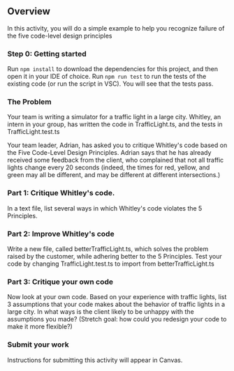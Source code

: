 ## Overview
In this activity, you will do a simple example to help you recognize failure of the five code-level design principles 

### Step 0: Getting started
Run `npm install` to download the dependencies for this project, and then open it in your IDE of choice. 
Run `npm run test` to run the tests of the existing code (or run the script in VSC).  You will see that the tests pass.

### The Problem

Your team is writing a simulator for a traffic light in a large city.  Whitley, an intern in your group, has written the code in TrafficLight.ts, and the tests in TrafficLight.test.ts

Your team leader, Adrian, has asked you to critique Whitley's code based on the Five Code-Level Design Principles.  Adrian says that he has already received some feedback from the client, who complained that not all traffic lights change every 20 seconds (indeed, the times for red, yellow, and green may all be different, and may be different at different intersections.)

### Part 1: Critique Whitley's code.

In a text file, list several ways in which Whitley's code violates the 5 Principles.

### Part 2: Improve Whitley's code

Write a new file, called betterTrafficLight.ts, which solves the problem raised by the customer, while adhering better to the 5 Principles.  Test your code by changing TrafficLight.test.ts to import from betterTrafficLight.ts

### Part 3: Critique your own code

Now look at your own code.  Based on your experience with traffic lights, list 3 assumptions that your code makes about the behavior of traffic lights in a large city.  In what ways is the client likely to be unhappy with the assumptions you made?  (Stretch goal: how could you redesign your code to make it more flexible?)

### Submit your work

Instructions for submitting this activity will appear in Canvas.